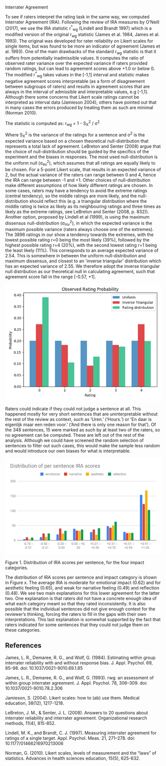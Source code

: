 Interrater Agreement

To see if raters interpret the rating task in the same way, we computed Interrater Agreement (IRA). Following the review of IRA measures by O’Neill (2017), we use the IRA statistic r<sup>\*</sup><sub>wg</sub> (Lindell and Brandt 1997) which is a modified version of the original r<sub>wg</sub> statistic (James et al. 1984, James et al. 1993). The original was developed for rater reliability on Likert scales for single items, but was found to be more an indicator of agreement (James et al. 1993). One of the main drawbacks of the standard r<sub>wg</sub> statistic is that it suffers from potentially inadmissible values. It computes the ratio of observed rater variance over the expected variance if raters provided random ratings, but can lead to agreement scores above +1.0 or below 0. The modified r<sup>\*</sup><sub>wg</sub> takes values in the [-1,1] interval and statistic makes negative agreement scores interpretable (as a form of disagreement between subgroups of raters) and results in agreement scores that are always in the interval of admissible and interpretable values, e.g [-1,1]. Although there some concerns that Likert scale ratings cannot be interpreted as interval data (Jamieson 2004), others have pointed out that in many cases the errors produced by treating them as such are minimal (Norman 2010). 

The statistic is computed as: r<sub>wg</sub> = 1 - S<sub>X</sub><sup>2</sup> / σ<sup>2</sup> 

Where S<sub>X</sub><sup>2</sup> is the variance of the ratings for a sentence and σ<sup>2</sup> is the expected variance based on a chosen theoretical null-distribution that represents a total lack of agreement. LeBreton and Senter (2008) argue that the choice of null-distribution should be guided by the specifics of the experiment and the biases in responses. The most used null-distribution is the uniform null (σ<sub>eu</sub><sup>2</sup>), which assumes that all ratings are equally likely to be chosen. For a 5-point Likert scale, that results in an expected variance of 2, but the actual variance of the raters can range between 0 and 4, hence the IRA can range between -1 and +1. Other choices of null-distribution make different assumptions of how likely different ratings are chosen. In some cases, raters may have a tendency to avoid the extreme ratings (central tendency), so the middle ratings are more likely, and the null-distribution should reflect this (e.g. a triangular distribution where the middle rating is twice as likely as its neighbouring ratings and three times as likely as the extreme ratings, see LeBreton and Senter (2008, p. 832)). Another option, proposed by Lindell et al (1999), is using the maximum dissensus null-distribution  (σ<sub>mv</sub><sup>2</sup>), in which the expected variance is the maximum possible variance (raters always choose one of the extremes). The 3896 ratings in our show a tendency towards the extremes, with the lowest possible rating r=0 being the most likely (39%), followed by the highest possible rating r=4 (20%), with the second lowest rating r=1 being the least likely (11%). This corresponds to an average expected variance of 2.54. This is somewhere in between the uniform null-distribution and maximum dissensus, and closest to an 'inverse triangular' distribution which has an expected variance of 2.55. We therefore adopt the inverse triangular null distribution as our theoretical null in calculating agreement, such that agreement score fall in the range [-0.57, +1].

![Image is not loading](images/rating_probability-null_distributions.png)

Raters could indicate if they could not judge a sentence at all. This happened mostly for very short sentences that are uninterpretable without the rest of the review as context, such as ‘Uren.’ (‘Hours.’) or ‘En daar is eigenlijk maar een reden voor.’ (‘And there is only one reason for that’). Of the 348 sentences, 15 were marked as such by at least two of the raters, so no agreement can be computed. These are left out of the rest of the analysis. Although we could have screened the random selection of sentences to filter out such cases, this would make the sample less random and would introduce our own biases for what is interpretable.

![Image is not loading](images/IRA-scores-distribution.png)

Figure 1. Distribution of IRA scores per sentence, for the four impact categories.


The distribution of IRA scores per sentence and impact category is shown in Figure x. The average IRA is moderate for emotional impact (0.62) and for aesthetic feeling (0.65), and weak for narrative feeling (0.49) and reflection (0.48). We see two main explanations for this lower agreement for the latter two. One explanation is that raters did not have a concrete enough idea of what each category meant so that they rated inconsistently. It is also possible that the individual sentences did not give enough context for the reviewer’s thinking, forcing the raters to fill in the gaps with their own interpretations. This last explanation is somewhat supported by the fact that raters indicated for some sentences that they could not judge them on these categories. 


## References

James, L. R., Demaree, R. G., and Wolf, G. (1984). Estimating within group interrater reliability with and without response bias. J. Appl. Psychol. 69, 85–98. doi: 10.1037/0021-9010.69.1.85

James, L. R., Demaree, R. G., and Wolf, G. (1993). rwg: an assessment of within group interrater agreement. J. Appl. Psychol. 78, 306–309. doi: 10.1037/0021-9010.78.2.306

Jamieson, S. (2004). Likert scales: how to (ab) use them. Medical education, 38(12), 1217-1218.

LeBreton, J. M., & Senter, J. L. (2008). Answers to 20 questions about interrater reliability and interrater agreement. Organizational research methods, 11(4), 815-852. 

Lindell, M. K., and Brandt, C. J. (1997). Measuring interrater agreement for ratings of a single target. Appl. Psychol. Meas. 21, 271–278. doi: 10.1177/01466216970213006

Norman, G. (2010). Likert scales, levels of measurement and the “laws” of statistics. Advances in health sciences education, 15(5), 625-632.

